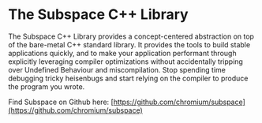 # The Subspace C++ Library

The Subspace C++ Library provides a concept-centered abstraction on top of
the bare-metal C++ standard library. It provides the tools to build
stable applications quickly, and to make your application performant through
explicitly leveraging compiler optimizations without accidentally tripping
over Undefined Behaviour and miscompilation. Stop spending time debugging
tricky heisenbugs and start relying on the compiler to produce the program
you wrote.

Find Subspace on Github here:
[https://github.com/chromium/subspace](https://github.com/chromium/subspace)
